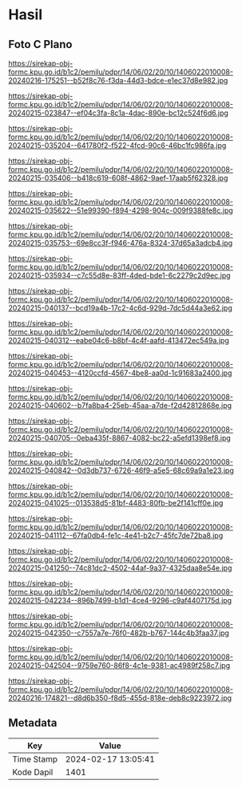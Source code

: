 # Hasil

## Foto C Plano

https://sirekap-obj-formc.kpu.go.id/b1c2/pemilu/pdpr/14/06/02/20/10/1406022010008-20240216-175251--b52f8c76-f3da-44d3-bdce-e1ec37d8e982.jpg

https://sirekap-obj-formc.kpu.go.id/b1c2/pemilu/pdpr/14/06/02/20/10/1406022010008-20240215-023847--ef04c3fa-8c1a-4dac-890e-bc12c524f6d6.jpg

https://sirekap-obj-formc.kpu.go.id/b1c2/pemilu/pdpr/14/06/02/20/10/1406022010008-20240215-035204--641780f2-f522-4fcd-90c6-46bc1fc986fa.jpg

https://sirekap-obj-formc.kpu.go.id/b1c2/pemilu/pdpr/14/06/02/20/10/1406022010008-20240215-035406--b418c619-608f-4862-9aef-17aab5f62328.jpg

https://sirekap-obj-formc.kpu.go.id/b1c2/pemilu/pdpr/14/06/02/20/10/1406022010008-20240215-035622--51e99390-f894-4298-904c-009f9388fe8c.jpg

https://sirekap-obj-formc.kpu.go.id/b1c2/pemilu/pdpr/14/06/02/20/10/1406022010008-20240215-035753--69e8cc3f-f946-476a-8324-37d65a3adcb4.jpg

https://sirekap-obj-formc.kpu.go.id/b1c2/pemilu/pdpr/14/06/02/20/10/1406022010008-20240215-035934--c7c55d8e-83ff-4ded-bde1-6c2279c2d9ec.jpg

https://sirekap-obj-formc.kpu.go.id/b1c2/pemilu/pdpr/14/06/02/20/10/1406022010008-20240215-040137--bcd19a4b-17c2-4c6d-929d-7dc5d44a3e62.jpg

https://sirekap-obj-formc.kpu.go.id/b1c2/pemilu/pdpr/14/06/02/20/10/1406022010008-20240215-040312--eabe04c6-b8bf-4c4f-aafd-413472ec549a.jpg

https://sirekap-obj-formc.kpu.go.id/b1c2/pemilu/pdpr/14/06/02/20/10/1406022010008-20240215-040453--4120ccfd-4567-4be8-aa0d-1c91683a2400.jpg

https://sirekap-obj-formc.kpu.go.id/b1c2/pemilu/pdpr/14/06/02/20/10/1406022010008-20240215-040602--b7fa8ba4-25eb-45aa-a7de-f2d42812868e.jpg

https://sirekap-obj-formc.kpu.go.id/b1c2/pemilu/pdpr/14/06/02/20/10/1406022010008-20240215-040705--0eba435f-8867-4082-bc22-a5efd1398ef8.jpg

https://sirekap-obj-formc.kpu.go.id/b1c2/pemilu/pdpr/14/06/02/20/10/1406022010008-20240215-040842--0d3db737-6726-46f9-a5e5-68c69a9a1e23.jpg

https://sirekap-obj-formc.kpu.go.id/b1c2/pemilu/pdpr/14/06/02/20/10/1406022010008-20240215-041025--013538d5-81bf-4483-80fb-be2f141cff0e.jpg

https://sirekap-obj-formc.kpu.go.id/b1c2/pemilu/pdpr/14/06/02/20/10/1406022010008-20240215-041112--67fa0db4-fe1c-4e41-b2c7-45fc7de72ba8.jpg

https://sirekap-obj-formc.kpu.go.id/b1c2/pemilu/pdpr/14/06/02/20/10/1406022010008-20240215-041250--74c81dc2-4502-44af-9a37-4325daa8e54e.jpg

https://sirekap-obj-formc.kpu.go.id/b1c2/pemilu/pdpr/14/06/02/20/10/1406022010008-20240215-042234--896b7499-b1d1-4ce4-9296-c9af4407175d.jpg

https://sirekap-obj-formc.kpu.go.id/b1c2/pemilu/pdpr/14/06/02/20/10/1406022010008-20240215-042350--c7557a7e-76f0-482b-b767-144c4b3faa37.jpg

https://sirekap-obj-formc.kpu.go.id/b1c2/pemilu/pdpr/14/06/02/20/10/1406022010008-20240215-042504--9759e760-86f8-4c1e-9381-ac4989f258c7.jpg

https://sirekap-obj-formc.kpu.go.id/b1c2/pemilu/pdpr/14/06/02/20/10/1406022010008-20240216-174821--d8d6b350-f8d5-455d-818e-deb8c9223972.jpg


## Metadata

| Key        | Value               |
| ---------- | ------------------- |
| Time Stamp | 2024-02-17 13:05:41 |
| Kode Dapil | 1401                |




